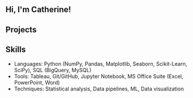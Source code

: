 ## Hi, I'm Catherine!

## Projects

## Skills

- Languages: Python (NumPy, Pandas, Matplotlib, Seaborn, Scikit-Learn, SciPy), SQL (BigQuery, MySQL)
- Tools: Tableau, Git/GitHub, Jupyter Notebook, MS Office Suite (Excel, PowerPoint, Word)
- Techniques: Statistical analysis, Data pipelines, ML, Data visualization


<!--
**catherinewang3806/catherinewang3806** is a ✨ _special_ ✨ repository because its `README.md` (this file) appears on your GitHub profile.

Here are some ideas to get you started:

- 🔭 I’m currently working on ...
- 🌱 I’m currently learning ...
- 👯 I’m looking to collaborate on ...
- 🤔 I’m looking for help with ...
- 💬 Ask me about ...
- 📫 How to reach me: ...
- 😄 Pronouns: ...
- ⚡ Fun fact: ...
-->

